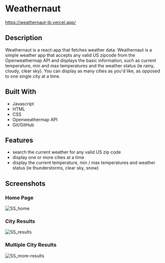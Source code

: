 # Weathernaut
https://weathernaut-jb.vercel.app/

## Description
Weathernaut is a react-app that fetches weather data. Weathernaut is a simple weather app that accepts any valid US zipcode from the Openweathermap API and displays the basic information, such as current temperature, min and max temperatures and the weather status (ie rainy, cloudy, clear sky). You can display as many cities as you'd like, as opposed to one single city at a time.

## Built With
* Javascript
* HTML
* CSS
* Openweathermap API
* Git/GitHub

## Features
* search the current weather for any valid US zip code
* display one or more cities at a time
* display the current temperature, min / max temperatures and weather status (ie thunderstorms, clear sky, snow)

## Screenshots
### Home Page
![SS_home](https://user-images.githubusercontent.com/76211223/154866800-d2b97d2f-78fd-4807-b907-9bb9a7394b2f.PNG)
### City Results
![SS_results](https://user-images.githubusercontent.com/76211223/154866802-505b5d5d-94b0-494f-8724-f01d74d6c980.PNG)
### Multiple City Results
![SS_more-results](https://user-images.githubusercontent.com/76211223/154866801-651970da-ac1b-4245-bcf3-e6482fc825ce.PNG)

